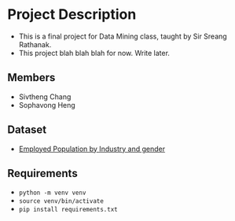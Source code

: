 # Project Description

- This is a final project for Data Mining class, taught by Sir Sreang Rathanak.
- This project blah blah blah for now. Write later.

## Members

- Sivtheng Chang
- Sophavong Heng

## Dataset

- [Employed Population by Industry and gender](https://data.mef.gov.kh/datasets/pd_679b41de66a3530001dbeb04)

## Requirements

- ```python -m venv venv```
- ```source venv/bin/activate```
- ```pip install requirements.txt```
